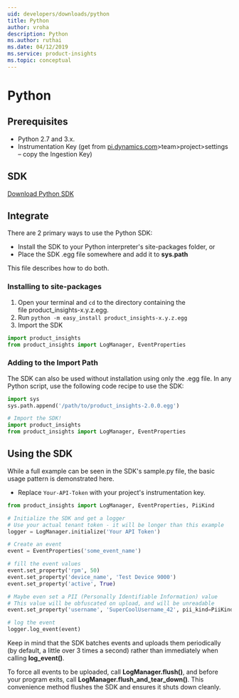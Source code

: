```yaml
---
uid: developers/downloads/python
title: Python
author: vroha
description: Python
ms.author: ruthai
ms.date: 04/12/2019
ms.service: product-insights
ms.topic: conceptual
---
```

# Python

## Prerequisites

* Python 2.7 and 3.x.
* Instrumentation Key (get from [pi.dynamics.com](http://pi.dynamics.com)>team>project>settings – copy the Ingestion Key)

## SDK

[Download Python SDK](https://ariamediahost.blob.core.windows.net/sdk/ProductInsightsSenders/product_insights-2.0.0.egg)

## Integrate

There are 2 primary ways to use the Python SDK:

* Install the SDK to your Python interpreter's site-packages folder, or
* Place the SDK .egg file somewhere and add it to **sys.path**

This file describes how to do both.

### Installing to site-packages

1. Open your terminal and `cd` to the directory containing the file product_insights-x.y.z.egg.
2. Run `python -m easy_install product_insights-x.y.z.egg`
3. Import the SDK

```python
import product_insights
from product_insights import LogManager, EventProperties
```

### Adding to the Import Path

The SDK can also be used without installation using only the .egg file. In any Python script, use the following code recipe to use the SDK:

```python
import sys
sys.path.append('/path/to/product_insights-2.0.0.egg')

# Import the SDK!
import product_insights
from product_insights import LogManager, EventProperties
```

## Using the SDK

While a full example can be seen in the SDK's sample.py file, the basic usage pattern is demonstrated here.

* Replace `Your-API-Token` with your project's instrumentation key.

```python
from product_insights import LogManager, EventProperties, PiiKind

# Initialize the SDK and get a logger
# Use your actual tenant token - it will be longer than this example
logger = LogManager.initialize('Your API Token')

# Create an event
event = EventProperties('some_event_name')

# fill the event values
event.set_property('rpm', 50)
event.set_property('device_name', 'Test Device 9000')
event.set_property('active', True)

# Maybe even set a PII (Personally Identifiable Information) value
# This value will be obfuscated on upload, and will be unreadable
event.set_property('username', 'SuperCoolUsername_42', pii_kind=PiiKind.PiiKind_DistinguishedName)

# log the event
logger.log_event(event)
```

Keep in mind that the SDK batches events and uploads them periodically (by default, a little over 3 times a second) rather than immediately when calling **log_event()**.

To force all events to be uploaded, call **LogManager.flush()**, and before your program exits, call **LogManager.flush_and_tear_down()**. This convenience method flushes the SDK and ensures it shuts down cleanly.
